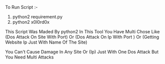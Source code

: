 To Run Script :-
1) python2 requirement.py
2) python2 x0l0rd0x

This Script Was Maded By python2
In This Tool You Have Multi Chose Like (Dos Attack On Site With Port) 
Or (Dos Attack On Ip With Port )
Or (Getting Website Ip Just With Name Of The Site)

You Can't Cause Damage In Any Site Or (Ip) Just With One Dos Attack
But You Need Multi Attacks
